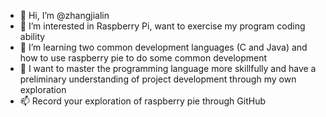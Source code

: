 - 👋 Hi, I’m @zhangjialin
- 👀 I’m interested in Raspberry Pi, want to exercise my program coding ability
- 🌱 I’m learning two common development languages (C and Java) and how to use raspberry pie to do some common development
- 💞️ I want to master the programming language more skillfully and have a preliminary understanding of project development through my own exploration
- 📫 Record your exploration of raspberry pie through GitHub

<!---
zhangjiaolin/zhangjiaolin is a ✨ special ✨ repository because its `README.md` (this file) appears on your GitHub profile.
You can click the Preview link to take a look at your changes.
--->
